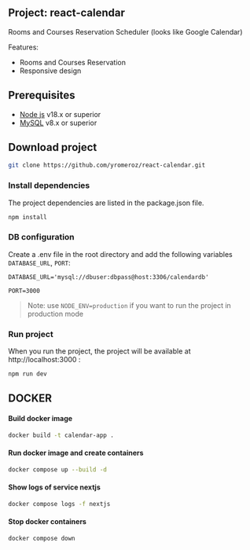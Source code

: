 ## Project: react-calendar
Rooms and Courses Reservation Scheduler (looks like Google Calendar)

Features:
* Rooms and Courses Reservation
* Responsive  design

## Prerequisites
* [Node js](https://nodejs.org/)  v18.x or superior
* [MySQL](https://dev.mysql.com/) v8.x or superior

## Download project
```sh
git clone https://github.com/yromeroz/react-calendar.git
```

### Install dependencies
The project dependencies are listed in the package.json file.
```sh
npm install
```

### DB configuration
Create a .env file in the root directory and add the following variables `DATABASE_URL`, `PORT`:

`DATABASE_URL='mysql://dbuser:dbpass@host:3306/calendardb'`

`PORT=3000`
> Note: use `NODE_ENV=production` if you want to run the project in production mode

### Run project
When you run the project, the project will be available at http://localhost:3000 :
```sh
npm run dev
```

## DOCKER
#### Build docker image
```sh
docker build -t calendar-app .
```
#### Run docker image and create containers
```sh
docker compose up --build -d
```
#### Show logs of service nextjs
```sh
docker compose logs -f nextjs
```
#### Stop docker containers
```sh
docker compose down
```